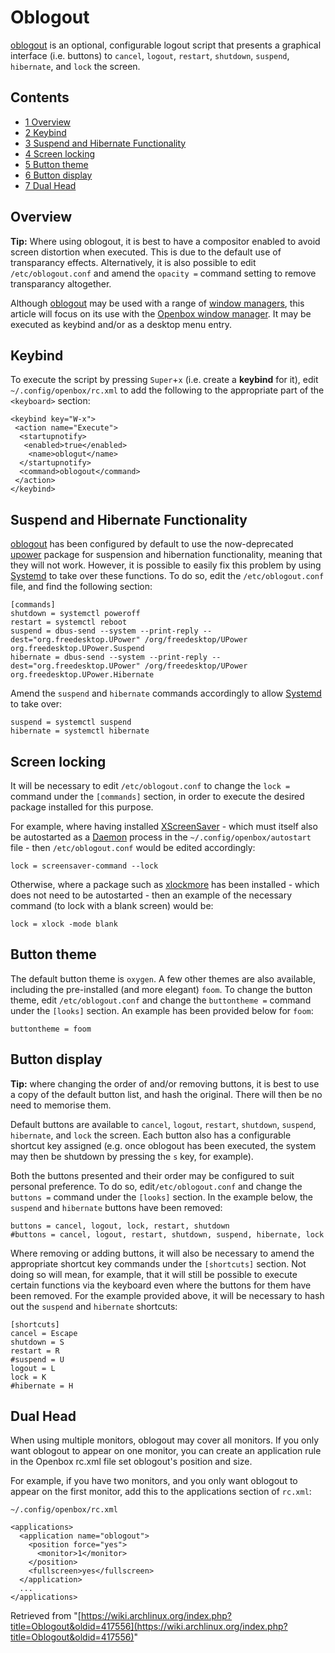 # Oblogout

[oblogout](https://www.archlinux.org/packages/?name=oblogout) is an optional, configurable logout script that presents a graphical interface (i.e. buttons) to `cancel`, `logout`, `restart`, `shutdown`, `suspend`, `hibernate`, and `lock` the screen.

## Contents

*   [1 Overview](#Overview)
*   [2 Keybind](#Keybind)
*   [3 Suspend and Hibernate Functionality](#Suspend_and_Hibernate_Functionality)
*   [4 Screen locking](#Screen_locking)
*   [5 Button theme](#Button_theme)
*   [6 Button display](#Button_display)
*   [7 Dual Head](#Dual_Head)

## Overview

**Tip:** Where using oblogout, it is best to have a compositor enabled to avoid screen distortion when executed. This is due to the default use of transparancy effects. Alternatively, it is also possible to edit `/etc/oblogout.conf` and amend the `opacity =` command setting to remove transparancy altogether.

Although [oblogout](https://www.archlinux.org/packages/?name=oblogout) may be used with a range of [window managers](/index.php/Window_managers "Window managers"), this article will focus on its use with the [Openbox window manager](/index.php/Openbox "Openbox"). It may be executed as keybind and/or as a desktop menu entry.

## Keybind

To execute the script by pressing `Super`+`x` (i.e. create a **keybind** for it), edit `~/.config/openbox/rc.xml` to add the following to the appropriate part of the `<keyboard>` section:

```
<keybind key="W-x">
 <action name="Execute">
  <startupnotify>
   <enabled>true</enabled>
    <name>oblogut</name>
  </startupnotify>
  <command>oblogout</command>
 </action>
</keybind>

```

## Suspend and Hibernate Functionality

[oblogout](https://www.archlinux.org/packages/?name=oblogout) has been configured by default to use the now-deprecated [upower](https://www.archlinux.org/packages/?name=upower) package for suspension and hibernation functionality, meaning that they will not work. However, it is possible to easily fix this problem by using [Systemd](/index.php/Systemd "Systemd") to take over these functions. To do so, edit the `/etc/oblogout.conf` file, and find the following section:

```
[commands]
shutdown = systemctl poweroff
restart = systemctl reboot
suspend = dbus-send --system --print-reply --dest="org.freedesktop.UPower" /org/freedesktop/UPower org.freedesktop.UPower.Suspend
hibernate = dbus-send --system --print-reply --dest="org.freedesktop.UPower" /org/freedesktop/UPower org.freedesktop.UPower.Hibernate

```

Amend the `suspend` and `hibernate` commands accordingly to allow [Systemd](/index.php/Systemd "Systemd") to take over:

```
suspend = systemctl suspend
hibernate = systemctl hibernate

```

## Screen locking

It will be necessary to edit `/etc/oblogout.conf` to change the `lock =` command under the `[commands]` section, in order to execute the desired package installed for this purpose.

For example, where having installed [XScreenSaver](/index.php/XScreenSaver "XScreenSaver") - which must itself also be autostarted as a [Daemon](/index.php/Daemon "Daemon") process in the `~/.config/openbox/autostart` file - then `/etc/oblogout.conf` would be edited accordingly:

```
lock = screensaver-command --lock

```

Otherwise, where a package such as [xlockmore](https://www.archlinux.org/packages/?name=xlockmore) has been installed - which does not need to be autostarted - then an example of the necessary command (to lock with a blank screen) would be:

```
lock = xlock -mode blank

```

## Button theme

The default button theme is `oxygen`. A few other themes are also available, including the pre-installed (and more elegant) `foom`. To change the button theme, edit `/etc/oblogout.conf` and change the `buttontheme =` command under the `[looks]` section. An example has been provided below for `foom`:

```
buttontheme = foom

```

## Button display

**Tip:** where changing the order of and/or removing buttons, it is best to use a copy of the default button list, and hash the original. There will then be no need to memorise them.

Default buttons are available to `cancel`, `logout`, `restart`, `shutdown`, `suspend`, `hibernate`, and `lock` the screen. Each button also has a configurable shortcut key assigned (e.g. once oblogout has been executed, the system may then be shutdown by pressing the `s` key, for example).

Both the buttons presented and their order may be configured to suit personal preference. To do so, edit`/etc/oblogout.conf` and change the `buttons =` command under the `[looks]` section. In the example below, the `suspend` and `hibernate` buttons have been removed:

```
buttons = cancel, logout, lock, restart, shutdown
#buttons = cancel, logout, restart, shutdown, suspend, hibernate, lock

```

Where removing or adding buttons, it will also be necessary to amend the appropriate shortcut key commands under the `[shortcuts]` section. Not doing so will mean, for example, that it will still be possible to execute certain functions via the keyboard even where the buttons for them have been removed. For the example provided above, it will be necessary to hash out the `suspend` and `hibernate` shortcuts:

```
[shortcuts]
cancel = Escape
shutdown = S
restart = R
#suspend = U
logout = L
lock = K
#hibernate = H

```

## Dual Head

When using multiple monitors, oblogout may cover all monitors. If you only want oblogout to appear on one monitor, you can create an application rule in the Openbox rc.xml file set oblogout's position and size.

For example, if you have two monitors, and you only want oblogout to appear on the first monitor, add this to the applications section of `rc.xml`:

 `~/.config/openbox/rc.xml` 

```
<applications>
  <application name="oblogout">
    <position force="yes">
      <monitor>1</monitor>
    </position>
    <fullscreen>yes</fullscreen>
  </application>
  ...
</applications>

```

Retrieved from "[https://wiki.archlinux.org/index.php?title=Oblogout&oldid=417556](https://wiki.archlinux.org/index.php?title=Oblogout&oldid=417556)"